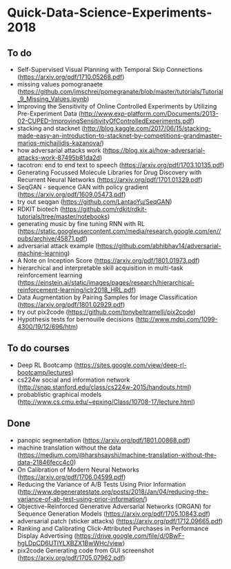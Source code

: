 # Quick-Data-Science-Experiments-2018

## To do
* Self-Supervised Visual Planning with Temporal Skip Connections (https://arxiv.org/pdf/1710.05268.pdf)
* missing values pomogranaete (https://github.com/jmschrei/pomegranate/blob/master/tutorials/Tutorial_9_Missing_Values.ipynb)
* Improving the Sensitivity of Online Controlled Experiments by Utilizing Pre-Experiment Data (http://www.exp-platform.com/Documents/2013-02-CUPED-ImprovingSensitivityOfControlledExperiments.pdf)
* stacking and stacknet (http://blog.kaggle.com/2017/06/15/stacking-made-easy-an-introduction-to-stacknet-by-competitions-grandmaster-marios-michailidis-kazanova/)
* how adversarial attacks work (https://blog.xix.ai/how-adversarial-attacks-work-87495b81da2d)
* tacotron: end to end text to speech (https://arxiv.org/pdf/1703.10135.pdf)
* Generating Focussed Molecule Libraries for Drug Discovery with Recurrent Neural Networks (https://arxiv.org/pdf/1701.01329.pdf)
* SeqGAN - sequence GAN with policy gradient (https://arxiv.org/pdf/1609.05473.pdf)
* try out seqgan (https://github.com/LantaoYu/SeqGAN)
* RDKIT biotech (https://github.com/rdkit/rdkit-tutorials/tree/master/notebooks)
* generating music by fine tuning RNN with RL (https://static.googleusercontent.com/media/research.google.com/en//pubs/archive/45871.pdf)
* adversarial attack example (https://github.com/abhibhav14/adversarial-machine-learning)
* A Note on Inception Score (https://arxiv.org/pdf/1801.01973.pdf)
* hierarchical and interpretable skill acquisition in multi-task reinforcement learning (https://einstein.ai/static/images/pages/research/hierarchical-reinforcement-learning/iclr2018_HRL.pdf)
* Data Augmentation by Pairing Samples for Image Classification (https://arxiv.org/pdf/1801.02929.pdf)
* try out pix2code (https://github.com/tonybeltramelli/pix2code)
* Hypothesis tests for bernouille decisions (http://www.mdpi.com/1099-4300/19/12/696/htm)


## To do courses
* Deep RL Bootcamp (https://sites.google.com/view/deep-rl-bootcamp/lectures)
* cs224w social and information network (http://snap.stanford.edu/class/cs224w-2015/handouts.html)
* probablistic graphical models (http://www.cs.cmu.edu/~epxing/Class/10708-17/lecture.html)



## Done
* panopic segmentation (https://arxiv.org/pdf/1801.00868.pdf)
* machine translation without the data (https://medium.com/@harshsayshi/machine-translation-without-the-data-21846fecc4c0)
* On Calibration of Modern Neural Networks (https://arxiv.org/pdf/1706.04599.pdf)
* Reducing the Variance of A/B Tests Using Prior Information (http://www.degeneratestate.org/posts/2018/Jan/04/reducing-the-variance-of-ab-test-using-prior-information/)
* Objective-Reinforced Generative Adversarial Networks (ORGAN) for Sequence Generation Models (https://arxiv.org/pdf/1705.10843.pdf)
* adversarial patch (sticker attacks) (https://arxiv.org/pdf/1712.09665.pdf)
* Ranking and Calibrating Click-Attributed Purchases in Performance Display Advertising (https://drive.google.com/file/d/0BwF-hgLDpCD6UTlYLXBZX1BwWHc/view)
* pix2code Generating code from GUI screenshot (https://arxiv.org/pdf/1705.07962.pdf)

